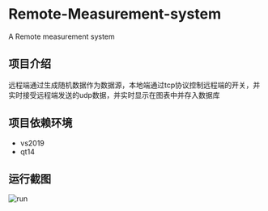 # Remote-Measurement-system
A Remote measurement system

## 项目介绍
远程端通过生成随机数据作为数据源，本地端通过tcp协议控制远程端的开关，并实时接受远程端发送的udp数据，并实时显示在图表中并存入数据库

## 项目依赖环境
* vs2019
* qt14

## 运行截图
![run](/DataReceiver/image/show.jpg)
